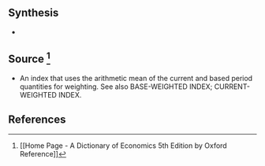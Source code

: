 ## Synthesis
- 
## Source [^1]
- An index that uses the arithmetic mean of the current and based period quantities for weighting. See also BASE-WEIGHTED INDEX; CURRENT-WEIGHTED INDEX.
## References

[^1]: [[Home Page - A Dictionary of Economics 5th Edition by Oxford Reference]]